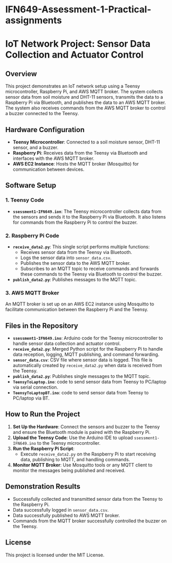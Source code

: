 # IFN649-Assessment-1-Practical-assignments

# IoT Network Project: Sensor Data Collection and Actuator Control

## Overview

This project demonstrates an IoT network setup using a Teensy microcontroller, Raspberry Pi, and AWS MQTT broker. The system collects sensor data from soil moisture and DHT-11 sensors, transmits the data to a Raspberry Pi via Bluetooth, and publishes the data to an AWS MQTT broker. The system also receives commands from the AWS MQTT broker to control a buzzer connected to the Teensy.

## Hardware Configuration

- **Teensy Microcontroller**: Connected to a soil moisture sensor, DHT-11 sensor, and a buzzer.
- **Raspberry Pi**: Receives data from the Teensy via Bluetooth and interfaces with the AWS MQTT broker.
- **AWS EC2 Instance**: Hosts the MQTT broker (Mosquitto) for communication between devices.

## Software Setup

### 1. Teensy Code

- **`ssessment1-IFN649.ion`**: The Teensy microcontroller collects data from the sensors and sends it to the Raspberry Pi via Bluetooth. It also listens for commands from the Raspberry Pi to control the buzzer.

### 2. Raspberry Pi Code

- **`receive_data2.py`**: This single script performs multiple functions:
  - Receives sensor data from the Teensy via Bluetooth.
  - Logs the sensor data into `sensor_data.csv`.
  - Publishes the sensor data to the AWS MQTT broker.
  - Subscribes to an MQTT topic to receive commands and forwards these commands to the Teensy via Bluetooth to control the buzzer.
- **`publish_data2.py`**: Publishes messages to the MQTT topic.


### 3. AWS MQTT Broker

An MQTT broker is set up on an AWS EC2 instance using Mosquitto to facilitate communication between the Raspberry Pi and the Teensy.

## Files in the Repository

- **`ssessment1-IFN649.ino`**: Arduino code for the Teensy microcontroller to handle sensor data collection and actuator control.
- **`receive_data2.py`**: Merged Python script for the Raspberry Pi to handle data reception, logging, MQTT publishing, and command forwarding.
- **`sensor_data.csv`**: CSV file where sensor data is logged. This file is automatically created by `receive_data2.py` when data is received from the Teensy.
- **`publish_data2.py`**: Publishes single messages to the MQTT topic.
- **`TeensyToLaptop.ino`**: code to send sensor data from Teensy to PC/laptop via serial connection.
- **`TeensyToLaptopBT.ino`**: code to send sensor data from Teensy to PC/laptop via BT.



## How to Run the Project

1. **Set Up the Hardware**: Connect the sensors and buzzer to the Teensy and ensure the Bluetooth module is paired with the Raspberry Pi.
2. **Upload the Teensy Code**: Use the Arduino IDE to upload `ssessment1-IFN649.ino` to the Teensy microcontroller.
3. **Run the Raspberry Pi Script**:
   - Execute `receive_data2.py` on the Raspberry Pi to start receiving data, publishing to MQTT, and handling commands.
4. **Monitor MQTT Broker**: Use Mosquitto tools or any MQTT client to monitor the messages being published and received.

## Demonstration Results

- Successfully collected and transmitted sensor data from the Teensy to the Raspberry Pi.
- Data successfully logged in `sensor_data.csv`.
- Data successfully published to AWS MQTT broker.
- Commands from the MQTT broker successfully controlled the buzzer on the Teensy.

## License

This project is licensed under the MIT License.
